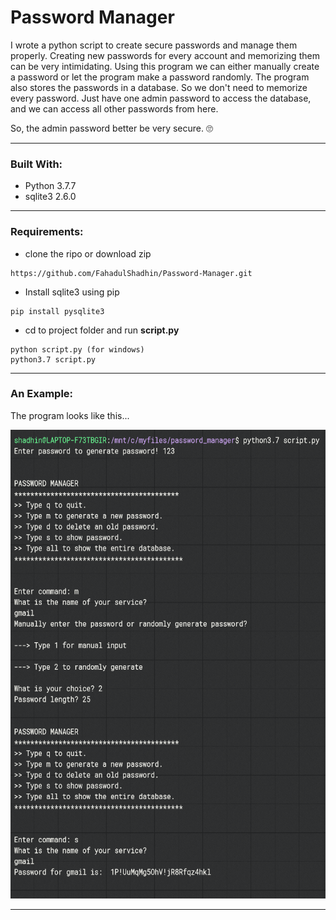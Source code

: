 # Password Manager
I wrote a python script to create secure passwords and manage them properly. Creating new passwords for every account and memorizing them can be very intimidating. Using this program we can either manually create a password or let the program make a password randomly. The program also stores the passwords in a database. So we don't need to memorize every password. Just have one admin password to access the database, and we can access all other passwords from here.
<p> So, the admin password better be very secure. &#128580 </p>

----------------------------------------------------------------------------------------------------------------------------------------
### Built With:
* Python 3.7.7
* sqlite3 2.6.0

----------------------------------------------------------------------------------------------------------------------------------------
### Requirements:
* clone the ripo or download zip
```
https://github.com/FahadulShadhin/Password-Manager.git
```
* Install sqlite3 using pip
```
pip install pysqlite3
```
* cd to project folder and run <strong>script.py</strong>
```
python script.py (for windows)
python3.7 script.py
```
----------------------------------------------------------------------------------------------------------------------------------------
### An Example:
The program looks like this...
<p><img src="images/example.png" width=600 height=750></p>

----------------------------------------------------------------------------------------------------------------------------------------
